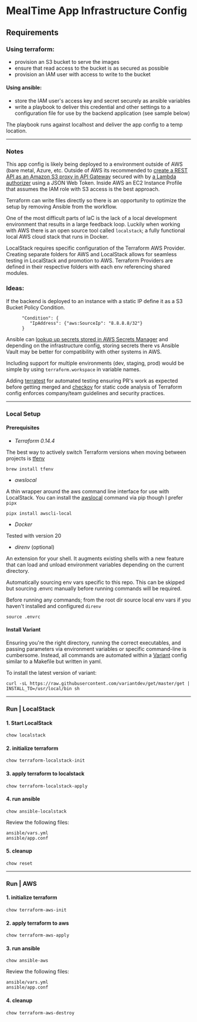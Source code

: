 # MealTime App Infrastructure Config

## **Requirements**

### Using terraform:

- provision an S3 bucket to serve the images
- ensure that read access to the bucket is as secured as possible
- provision an IAM user with access to write to the bucket

#### Using ansible:

- store the IAM user's access key and secret securely as ansible variables
- write a playbook to deliver this credential and other settings to a configuration file for use by the backend application (see sample below)

The playbook runs against localhost and deliver the app config to a temp location.

---

### **Notes**

This app config is likely being deployed to a environment outside of AWS (bare metal, Azure, etc.
Outside of AWS its recommended to [create a REST API as an Amazon S3 proxy in API Gateway](https://docs.aws.amazon.com/apigateway/latest/developerguide/integrating-api-with-aws-services-s3.html) secured with by [a Lambda authorizer](https://docs.aws.amazon.com/apigateway/latest/developerguide/apigateway-use-lambda-authorizer.html) using a JSON Web Token. Inside AWS an EC2 Instance Profile that assumes the IAM role with S3 access is the best approach.

Terraform can write files directly so there is an opportunity to optimize the setup by removing Ansible from the workflow.

One of the most difficult parts of IaC is the lack of a local development environment that results in a large feedback loop. Luckily when working with AWS there is an open source tool called `localstack`; a fully functional local AWS cloud stack that runs in Docker.

LocalStack requires specific configuration of the Terraform AWS Provider. Creating separate folders for AWS and LocalStack allows for seamless testing in LocalStack and promotion to AWS. Terraform Providers are defined in their respective folders with each env referencing shared modules.

### **Ideas:**

If the backend is deployed to an instance with a static IP define it as a S3 Bucket Policy Condition.

```
      "Condition": {
         "IpAddress": {"aws:SourceIp": "8.8.8.8/32"}
      }
```

Ansible can [lookup up secrets stored in AWS Secrets Manager](https://docs.ansible.com/ansible/latest/collections/amazon/aws/aws_secret_lookup.html) and depending on the infrastructure config, storing secrets there vs Ansible Vault may be better for compatibility with other systems in AWS.

Including support for multiple environments (dev, staging, prod) would be simple by using `terraform.workspace` in variable names.

Adding [terratest](https://terratest.gruntwork.io/) for automated testing ensuring PR's work as expected before getting merged and [checkov](https://www.checkov.io/) for static code analysis of Terraform config enforces company/team guidelines and security practices.

---

### **Local Setup**

#### **Prerequisites**

- _Terraform 0.14.4_

The best way to actively switch Terraform versions when moving between projects is [tfenv](https://github.com/tfutils/tfenv)

```
brew install tfenv
```

- _awslocal_

A thin wrapper around the aws command line interface for use with LocalStack. You can install the [awslocal](https://github.com/localstack/awscli-local) command via pip though I prefer `pipx`

```
pipx install awscli-local
```

- _Docker_

Tested with version 20

- _direnv_ (optional)

An extension for your shell. It augments existing shells with a new feature that can load and unload environment variables depending on the current directory.

Automatically sourcing env vars specific to this repo. This can be skipped but sourcing .envrc manually before running commands will be required.

Before running any commands; from the root dir source local env vars if you haven't installed and configured `direnv`

```
source .envrc
```

#### **Install Variant**

Ensuring you're the right directory, running the correct executables, and passing parameters via environment variables or specific command-line is cumbersome. Instead, all commands are automated within a [Variant](https://github.com/mumoshu/variant/) config similar to a Makefile but written in yaml.

To install the latest version of variant:

```
curl -sL https://raw.githubusercontent.com/variantdev/get/master/get | INSTALL_TO=/usr/local/bin sh
```

---

### **Run | LocalStack**

#### **1. Start LocalStack**

```
chow localstack
```

#### **2. initialize terraform**

```
chow terraform-localstack-init
```

#### **3. apply terraform to localstack**

```
chow terraform-localstack-apply
```

#### **4. run ansible**

```
chow ansible-localstack
```

Review the following files:

```
ansible/vars.yml
ansible/app.conf
```

#### **5. cleanup**

```
chow reset
```

---

### **Run | AWS**

#### **1. initialize terraform**

```
chow terraform-aws-init
```

#### **2. apply terraform to aws**

```
chow terraform-aws-apply
```

#### **3. run ansible**

```
chow ansible-aws
```

Review the following files:

```
ansible/vars.yml
ansible/app.conf
```

#### **4. cleanup**

```
chow terraform-aws-destroy
```
